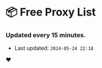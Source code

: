 # :package: Free Proxy List
### Updated every 15 minutes.

- Last updated: `2024-05-24 22:18`

:heart:
